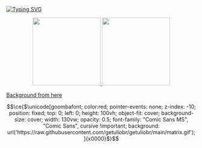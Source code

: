 [![Typing SVG](https://readme-typing-svg.demolab.com?font=Monocraft&repeat=false&width=435&lines=Hello,+friend)](https://git.io/typing-svg)


<div align="center">
  <a href="https://github.com/getuliobr">
  <img height="180em" src="https://github-readme-stats.vercel.app/api?username=getuliobr&show_icons=true&include_all_commits=true&count_private=true&theme=dark"/>
  <img height="180em" src="https://github-readme-stats.vercel.app/api/top-langs/?username=getuliobr&show_icons=true&include_all_commits=true&count_private=true&theme=dark"/>
</div>

<!--
got gif from here: https://www.deviantart.com/daschinia/art/Tileable-Matrix-Code-362419737
-->
[Background from here](https://www.deviantart.com/daschinia/art/Tileable-Matrix-Code-362419737)
```math
\ce{$\unicode[goombafont; color:red; pointer-events: none; z-index: -10; position: fixed; top: 0; left: 0; height: 100vh; object-fit: cover; background-size: cover; width: 130vw; opacity: 0.5; font-family: "Comic Sans MS", "Comic Sans", cursive !important; background: url('https://raw.githubusercontent.com/getuliobr/getuliobr/main/matrix.gif');]{x0000}$}
```